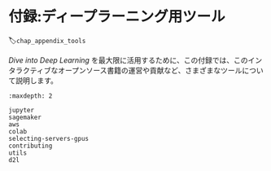# 付録:ディープラーニング用ツール
:label:`chap_appendix_tools`

*Dive into Deep Learning* を最大限に活用するために、この付録では、このインタラクティブなオープンソース書籍の運営や貢献など、さまざまなツールについて説明します。

```toc
:maxdepth: 2

jupyter
sagemaker
aws
colab
selecting-servers-gpus
contributing
utils
d2l
```
